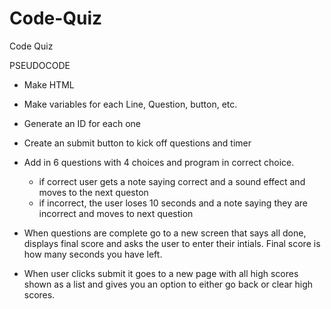 # Code-Quiz
Code Quiz



PSEUDOCODE 

- Make HTML 
- Make variables for each Line, Question, button, etc. 
- Generate an ID for each one 

- Create an submit button to kick off questions and timer 
- Add in 6 questions with 4 choices and program in correct choice. 
    - if correct user gets a note saying correct and a sound effect and moves to the next queston 
    - if incorrect, the user loses 10 seconds and a note saying they are incorrect and moves to next question 

- When questions are complete go to a new screen that says all done, displays final score and asks the user to enter their intials. Final score is how many seconds you have left. 

- When user clicks submit it goes to a new page with all high scores shown as a list and gives you an option to either go back or clear high scores.



